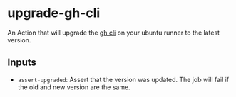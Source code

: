 # upgrade-gh-cli

An Action that will upgrade the [gh cli](https://github.com/cli/cli) on your ubuntu runner to the latest version.

## Inputs

- `assert-upgraded`: Assert that the version was updated. The job will fail if the old and new version are the same.
